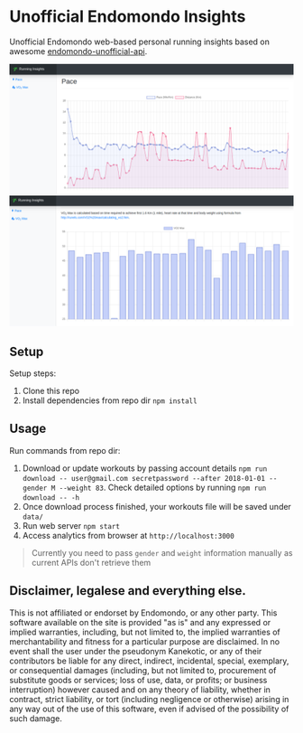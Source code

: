 # Unofficial Endomondo Insights

Unofficial Endomondo web-based personal running insights based on awesome [endomondo-unofficial-api](https://github.com/kanekotic/endomondo-unofficial-api).

![Screenshot 1](Screenshot_1.png)
![Screenshot 2](Screenshot_2.png)

## Setup

Setup steps:

1. Clone this repo
1. Install dependencies from repo dir `npm install`

## Usage

Run commands from repo dir:

1. Download or update workouts by passing account details `npm run download -- user@gmail.com secretpassword --after 2018-01-01 --gender M --weight 83`. Check detailed options by running `npm run download -- -h`
1. Once download process finished, your workouts file will be saved under `data/`
1. Run web server `npm start`
1. Access analytics from browser at `http://localhost:3000`

> Currently you need to pass `gender` and `weight` information manually as current APIs don't retrieve them

## Disclaimer, legalese and everything else.

This is not affiliated or endorset by Endomondo, or any other party. This software available on the site is provided "as is" and any expressed or implied warranties, including, but not limited to, the implied warranties of merchantability and fitness for a particular purpose are disclaimed. In no event shall the user under the pseudonym Kanekotic, or any of their contributors be liable for any direct, indirect, incidental, special, exemplary, or consequential damages (including, but not limited to, procurement of substitute goods or services; loss of use, data, or profits; or business interruption) however caused and on any theory of liability, whether in contract, strict liability, or tort (including negligence or otherwise) arising in any way out of the use of this software, even if advised of the possibility of such damage.
